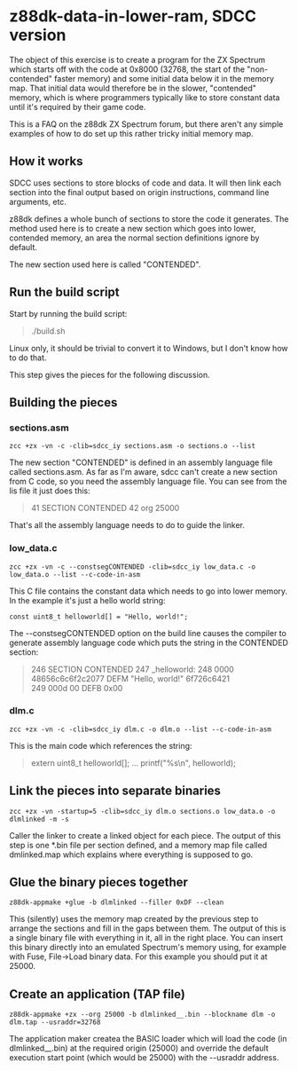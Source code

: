 # z88dk-data-in-lower-ram, SDCC version

The object of this exercise is to create a program for the ZX Spectrum
which starts off with the code at 0x8000 (32768, the start of the
"non-contended" faster memory) and some initial data below it in the
memory map. That initial data would therefore be in the slower,
"contended" memory, which is where programmers typically like to store
constant data until it's required by their game code.

This is a FAQ on the z88dk ZX Spectrum forum, but there aren't any
simple examples of how to do set up this rather tricky initial memory
map.

## How it works

SDCC uses sections to store blocks of code and data. It will then link
each section into the final output based on origin instructions, command
line arguments, etc.

z88dk defines a whole bunch of sections to store the code it generates.
The method used here is to create a new section which goes into lower,
contended memory, an area the normal section definitions ignore by
default.

The new section used here is called "CONTENDED".

## Run the build script

Start by running the build script:

> ./build.sh

Linux only, it should be trivial to convert it to Windows, but I don't
know how to do that.

This step gives the pieces for the following discussion.

## Building the pieces

### sections.asm

`
zcc +zx -vn -c -clib=sdcc_iy sections.asm -o sections.o --list
`

The new section "CONTENDED" is defined in an assembly language file called
sections.asm. As far as I'm aware, sdcc can't create a new section from
C code, so you need the assembly language file. You can see from the
lis file it just does this:

>    41                          SECTION CONTENDED
>    42                          org 25000

That's all the assembly language needs to do to guide the linker.

### low_data.c

`
zcc +zx -vn -c --constsegCONTENDED -clib=sdcc_iy low_data.c -o low_data.o --list --c-code-in-asm
`

This C file contains the constant data which needs to go into lower
memory. In the example it's just a hello world string:

`
const uint8_t helloworld[] = "Hello, world!";
`

The --constsegCONTENDED option on the build line causes the compiler to
generate assembly language code which puts the string in the CONTENDED section:

>   246                          	SECTION CONTENDED
>   247                          _helloworld:
>   248  0000  48656c6c6f2c2077  	DEFM "Hello, world!"
>              6f726c6421        
>   249  000d  00                	DEFB 0x00

### dlm.c

`
zcc +zx -vn -c -clib=sdcc_iy dlm.c -o dlm.o --list --c-code-in-asm
`

This is the main code which references the string:


>extern uint8_t helloworld[];
>...
>  printf("%s\n", helloworld);

## Link the pieces into separate binaries

`
zcc +zx -vn -startup=5 -clib=sdcc_iy dlm.o sections.o low_data.o -o dlmlinked -m -s
`

Caller the linker to create a linked object for each piece. The output of this step is one
*.bin file per section defined, and a memory map file called dmlinked.map which
explains where everything is supposed to go.

## Glue the binary pieces together

`
z88dk-appmake +glue -b dlmlinked --filler 0xDF --clean
`

This (silently) uses the memory map created by the previous step to arrange
the sections and fill in the gaps between them. The output of this is a single
binary file with everything in it, all in the right place. You can insert this
binary directly into an emulated Spectrum's memory using, for example with
Fuse, File->Load binary data. For this example you should put it at 25000.

## Create an application (TAP file)

`
z88dk-appmake +zx --org 25000 -b dlmlinked__.bin --blockname dlm -o dlm.tap --usraddr=32768
`

The application maker createa the BASIC loader which will load the code
(in dlmlinked__.bin) at the required origin (25000) and override the default execution
start point (which would be 25000) with the --usraddr address.
